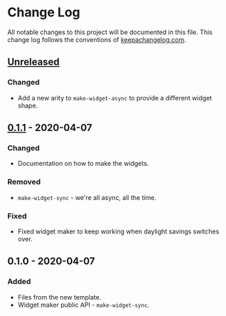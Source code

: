 # Change Log
All notable changes to this project will be documented in this file. This change log follows the conventions of [keepachangelog.com](http://keepachangelog.com/).

## [Unreleased]
### Changed
- Add a new arity to `make-widget-async` to provide a different widget shape.

## [0.1.1] - 2020-04-07
### Changed
- Documentation on how to make the widgets.

### Removed
- `make-widget-sync` - we're all async, all the time.

### Fixed
- Fixed widget maker to keep working when daylight savings switches over.

## 0.1.0 - 2020-04-07
### Added
- Files from the new template.
- Widget maker public API - `make-widget-sync`.

[Unreleased]: https://github.com/your-name/hs-test/compare/0.1.1...HEAD
[0.1.1]: https://github.com/your-name/hs-test/compare/0.1.0...0.1.1
